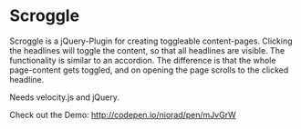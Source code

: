 # Scroggle

Scroggle is a jQuery-Plugin for creating toggleable content-pages.
Clicking the headlines will toggle the content, so that all headlines are visible.
The functionality is similar to an accordion. The difference is that the whole page-content gets toggled, and on opening the page scrolls to the clicked headline.

Needs velocity.js and jQuery.

Check out the Demo: http://codepen.io/niorad/pen/mJvGrW 
